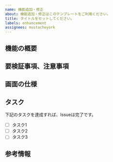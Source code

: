 ```yaml
---
name: 機能追加・修正
about: 機能追加・修正はこのテンプレートをご利用ください。
title: タイトルをセットしてください。
labels: enhancement
assignees: mustacheyork
---
```

<!-- Issueのテンプレートです。入力できるところを埋めてください。 -->
<!-- 記入しない項目は特になしと記入してください。。 -->
<!-- 追加、または修正する機能の概要を記述してください。 -->
## 機能の概要

<!-- 実装について注意点があれば記載してください。 -->
## 要検証事項、注意事項

<!-- 追加する機能がレイアウトに関わる場合は、キャプチャ等を添付してどのような画面を作成、または修正するのか記述してください。 -->
## 画面の仕様

<!-- 何を達成すればこのIssueは完了なのかを、明確にしてください。 -->
## タスク
下記のタスクを達成すれば、Issueは完了です。
- [ ] タスク1
- [ ] タスク2
- [ ] タスク3

<!-- 参考情報があれば記載してください。 -->
## 参考情報
